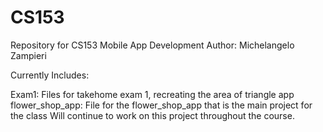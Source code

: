 # CS153
Repository for CS153 Mobile App Development
Author: Michelangelo Zampieri 

Currently Includes: 

Exam1: Files for takehome exam 1, recreating the area of triangle app 
flower_shop_app: File for the flower_shop_app that is the main project for the class
                 Will continue to work on this project throughout the course. 

